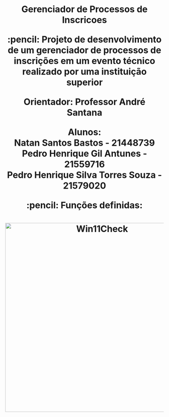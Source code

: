 <h1 align="center">  Gerenciador de Processos de Inscricoes 

<p> :pencil:  Projeto de desenvolvimento de um gerenciador de processos de inscrições em um evento técnico realizado por uma instituição superior</p>

Orientador: Professor André Santana

Alunos:<br>
Natan Santos Bastos - 21448739 <br>
Pedro Henrique Gil Antunes - 21559716 <br>
Pedro Henrique Silva Torres Souza - 21579020 <br>

<p> :pencil:  Funções definidas:

<h1 align="center">
<img src = "https://i.imgur.com/AeErJrf.png" alt="Win11Check" width="600">
<br>
</h1>
